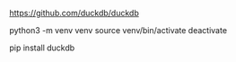 https://github.com/duckdb/duckdb

python3 -m venv venv
source venv/bin/activate
deactivate

pip install duckdb 
